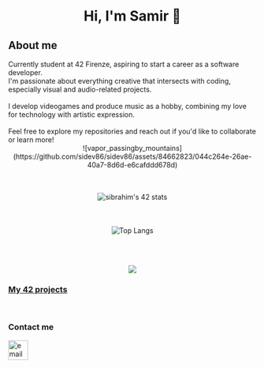 <h1 align="center">Hi, I'm Samir 👋</h1>


<h2>About me</h2>
Currently student at 42 Firenze, aspiring to start a career as a software developer.<br> I'm passionate about everything creative that intersects with coding, especially visual and audio-related projects.
<br><br>
I develop videogames and produce music as a hobby, combining my love for technology with artistic expression.
<br><br>
Feel free to explore my repositories and reach out if you'd like to collaborate or learn more!

<div align="center">  
![vapor_passingby_mountains](https://github.com/sidev86/sidev86/assets/84662823/044c264e-26ae-40a7-8d6d-e6cafddd678d)

<br><br>
<img src="https://badge.mediaplus.ma/starryblue/sibrahim?1337Badge=off&UM6P=off" alt="sibrahim's 42 stats" />
<br><br><br><br>
![Top Langs](https://github-readme-stats.vercel.app/api/top-langs/?username=sidev86&langs_count=8&theme=dracula)
</div>
<br><br>
<p align="center">
  <a href="https://skillicons.dev">
    <img src="https://skillicons.dev/icons?i=c,cpp,py,bash,git,vim,vscode,unity,godot,ableton" />
  </a>
</p>

<h3 align="left"><a href="https://github.com/sidev86/42projects">My 42 projects</a></h3>



<br>
<h3 align="left">Contact me</h3>
<p align="left">


<a href="mailto:samir.ibrahim@outlook.it">
  <img src="https://img.icons8.com/ios-filled/50/377cf6/new-post.png" alt="email icon" height="40" width="40"/>
</a>

